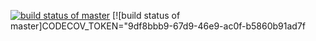 [![build status of master](https://travis-ci.org/fs412/SSW567.svg?branch=master)](https://travis-ci.org/fs412/SSW567)
[![build status of master]CODECOV_TOKEN="9df8bbb9-67d9-46e9-ac0f-b5860b91ad7f
